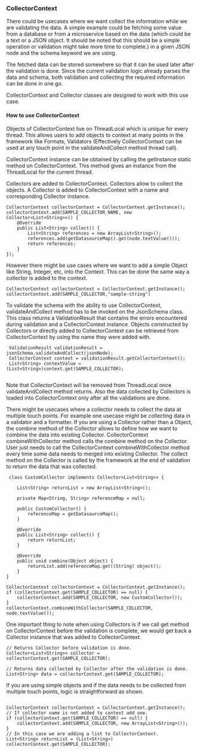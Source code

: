 ### CollectorContext


There could be usecases where we want collect the information while we are validating the data. A simple example could be fetching some value from a database or from a microservice based on the data (which could be a text or a JSON object. It should be noted that this should be a simple operation or validation might take more time to complete.) in a given JSON node and the schema keyword we are using. 

The fetched data can be stored somewhere so that it can be used later after the validation is done. Since the current validation logic already parses the data and schema, both validation and collecting the required information can be done in one go.

CollectorContext and Collector classes are designed to work with this use case.

#### How to use CollectorContext

Objects of CollectorContext live on ThreadLocal which is unique for every thread. This allows users to add objects to context at many points in the framework like Formats, Validators (Effectively CollectorContext can be used at any touch point in the validateAndCollect method thread call).

CollectorContext instance can be obtained by calling the getInstance static method on CollectorContext. This method gives an instance from the ThreadLocal for the current thread.

Collectors are added to CollectorContext. Collectors allow to collect the objects. A Collector is added to CollectorContext with a name and corresponding Collector instance.

```
CollectorContext collectorContext = CollectorContext.getInstance();
collectorContext.add(SAMPLE_COLLECTOR_NAME, new Collector<List<String>>() {
	@Override
	public List<String> collect() {
		List<String> references = new ArrayList<String>();
		references.add(getDatasourceMap().get(node.textValue()));
		return references;
	}
});
```

However there might be use cases where we want to add a simple Object like String, Integer, etc, into the Context. This can be done the same way a collector is added to the context.

```
CollectorContext collectorContext = CollectorContext.getInstance();
collectorContext.add(SAMPLE_COLLECTOR,"sample-string")

```

To validate the schema with the ability to use CollectorContext, validateAndCollect method has to be invoked on the JsonSchema class. This class returns a ValidationResult that contains the errors encountered during validation and a CollectorContext instance. Objects constructed by Collectors or directly added to CollectorContext can be retrieved from CollectorContext by using the name they were added with.


```
 ValidationResult validationResult = jsonSchema.validateAndCollect(jsonNode);
 CollectorContext context = validationResult.getCollectorContext();
 List<String> contextValue = (List<String>)context.get(SAMPLE_COLLECTOR);
 
```

Note that CollectorContext will be removed from ThreadLocal once validateAndCollect method returns. Also the data collected by Collectors is loaded into CollectorContext only after all the validations are done.

There might be usecases where a collector needs to collect the data at multiple touch points. For example one usecase might be collecting data in a validator and a formatter. If you are using a Collector rather than a Object, the combine method of the Collector allows to define how we want to combine the data into existing Collector. CollectorContext combineWithCollector method calls the combine method on the Collector. User just needs to call the CollectorContext combineWithCollector method every time some data needs to merged into existing Collector. The collect method on the Collector is called by the framework at the end of validation to return the data that was collected.

```
 class CustomCollector implements Collector<List<String>> {

	List<String> returnList = new ArrayList<String>();

	private Map<String, String> referenceMap = null;

	public CustomCollector() {
		referenceMap = getDatasourceMap();
	}

	@Override
	public List<String> collect() {
		return returnList;
	}

	@Override
	public void combine(Object object) {
		returnList.add(referenceMap.get((String) object));
	}
}

CollectorContext collectorContext = CollectorContext.getInstance();
if (collectorContext.get(SAMPLE_COLLECTOR) == null) {
	collectorContext.add(SAMPLE_COLLECTOR, new CustomCollector());
}
collectorContext.combineWithCollector(SAMPLE_COLLECTOR, node.textValue());

```

One important thing to note when using Collectors is if we call get method on CollectorContext before the validation is complete, we would get back a Collector instance that was added to CollectorContext.

```
// Returns Collector before validation is done.
Collector<List<String>> collector = collectorContext.get(SAMPLE_COLLECTOR);

// Returns data collected by Collector after the validation is done.
List<String> data = collectorContext.get(SAMPLE_COLLECTOR);

```

If you are using simple objects and if the data needs to be collected from multiple touch points, logic is straightforward as shown.

```

CollectorContext collectorContext = CollectorContext.getInstance();
// If collector name is not added to context add one.
if (collectorContext.get(SAMPLE_COLLECTOR) == null) {
	collectorContext.add(SAMPLE_COLLECTOR, new ArrayList<String>());
}
// In this case we are adding a list to CollectorContext.
List<String> returnList = (List<String>) collectorContext.get(SAMPLE_COLLECTOR);

```

